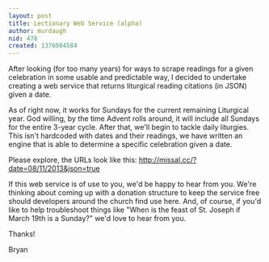 ```yaml
---
layout: post
title: Lectionary Web Service (alpha)
author: murdaugh
nid: 478
created: 1376084584
---
```

After looking (for too many years) for ways to scrape readings for a given celebration in some usable and predictable way, I decided to undertake creating a web service that returns liturgical reading citations (in JSON) given a date.

As of right now, it works for Sundays for the current remaining Liturgical year. God willing, by the time Advent rolls around, it will include all Sundays for the entire 3-year cycle. After that, we'll begin to tackle daily liturgies. This isn't hardcoded with dates and their readings, we have written an engine that is able to determine a specific celebration given a date.

Please explore, the URLs look like this: http://missal.cc/?date=08/11/2013&json=true 

If this web service is of use to you, we'd be happy to hear from you. We're thinking about coming up with a donation structure to keep the service free should developers around the church find use here. And, of course, if you'd like to help troubleshoot things like "When is the feast of St. Joseph if March 19th is a Sunday?" we'd love to hear from you.

Thanks!

Bryan
